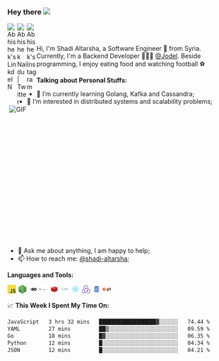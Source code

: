 ### Hey there <img src="https://media.giphy.com/media/hvRJCLFzcasrR4ia7z/giphy.gif" width="25px">
<a href="https://www.linkedin.com/in/shadi-altarsha/">
  <img align="left" alt="Abhishek's LinkdeIN" width="22px" src="https://cdn.jsdelivr.net/npm/simple-icons@v3/icons/linkedin.svg" />
</a>
<a href="https://www.instagram.com/shadi_altarsha/">
  <img align="left" alt="Abhishek Naidu | Twitter" width="22px" src="https://cdn.jsdelivr.net/npm/simple-icons@v3/icons/instagram.svg" />
</a>
<a href="https://twitter.com/shadi_altarsha">
  <img align="left" alt="Abhishek's Instagram" width="22px" src="https://cdn.jsdelivr.net/npm/simple-icons@v3/icons/twitter.svg" />
</a>


<br/>
<br/>

Hi, I'm Shadi Altarsha, a Software Engineer 🚀  from Syria. Currently, I'm a Backend Developer 🧑🏻‍💻 [@Jodel](https://jodel.com). Beside programming, I enjoy eating food and watching football ⚽️

  <img align="right" alt="GIF" src="https://github.com/abhisheknaiidu/abhisheknaiidu/blob/master/code.gif?raw=true" width="500" height="320" />
  
**Talking about Personal Stuffs:**

- 📝  I’m currently learning Golang, Kafka and Cassandra;
- 👀  I’m interested in distributed systems and scalability problems;
- 💬  Ask me about anything, I am happy to help;
- 📫  How to reach me: [@shadi-altarsha](https://www.linkedin.com/in/shadi-altarsha/);

**Languages and Tools:**  

<code><img height="20" src="https://raw.githubusercontent.com/github/explore/80688e429a7d4ef2fca1e82350fe8e3517d3494d/topics/javascript/javascript.png"></code>
<code><img height="20" src="https://raw.githubusercontent.com/github/explore/80688e429a7d4ef2fca1e82350fe8e3517d3494d/topics/nodejs/nodejs.png"></code>
<code><img height="20" src="https://raw.githubusercontent.com/github/explore/80688e429a7d4ef2fca1e82350fe8e3517d3494d/topics/go/go.png"></code>
<code><img height="20" src="https://raw.githubusercontent.com/github/explore/80688e429a7d4ef2fca1e82350fe8e3517d3494d/topics/mongodb/mongodb.png"></code>
<code><img height="20" src="https://raw.githubusercontent.com/github/explore/80688e429a7d4ef2fca1e82350fe8e3517d3494d/topics/redis/redis.png"></code>
<code><img height="20" src="https://raw.githubusercontent.com/github/explore/80688e429a7d4ef2fca1e82350fe8e3517d3494d/topics/java/java.png"></code>
<code><img height="20" src="https://raw.githubusercontent.com/github/explore/80688e429a7d4ef2fca1e82350fe8e3517d3494d/topics/react/react.png"></code>
<code><img height="20" src="https://raw.githubusercontent.com/github/explore/80688e429a7d4ef2fca1e82350fe8e3517d3494d/topics/redux/redux.png"></code>
<code><img height="20" src="https://raw.githubusercontent.com/github/explore/80688e429a7d4ef2fca1e82350fe8e3517d3494d/topics/sql/sql.png"></code>
<code><img height="20" src="https://raw.githubusercontent.com/github/explore/80688e429a7d4ef2fca1e82350fe8e3517d3494d/topics/git/git.png"></code>

📈  **This Week I Spent My Time On:**
<!--START_SECTION:waka-->
```text
JavaScript   3 hrs 32 mins   ██████████████████▓░░░░░░   74.44 % 
YAML         27 mins         ██▒░░░░░░░░░░░░░░░░░░░░░░   09.59 % 
Go           18 mins         █▓░░░░░░░░░░░░░░░░░░░░░░░   06.35 % 
Python       12 mins         █░░░░░░░░░░░░░░░░░░░░░░░░   04.34 % 
JSON         12 mins         █░░░░░░░░░░░░░░░░░░░░░░░░   04.21 % 
```
<!--END_SECTION:waka-->


